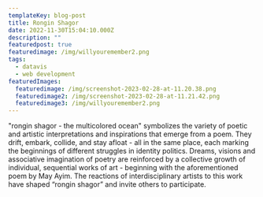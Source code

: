 ```yaml
---
templateKey: blog-post
title: Rongin Shagor
date: 2022-11-30T15:04:10.000Z
description: ""
featuredpost: true
featuredimage: /img/willyouremember2.png
tags:
  - datavis
  - web development
featuredImages:
  featuredimage: /img/screenshot-2023-02-28-at-11.20.38.png
  featuredimage2: /img/screenshot-2023-02-28-at-11.21.42.png
  featuredimage3: /img/willyouremember2.png
---
```

"rongin shagor - the multicolored ocean" symbolizes the variety of poetic and artistic interpretations and inspirations that emerge from a poem. They drift, embark, collide, and stay afloat - all in the same place, each marking the beginnings of different struggles in identity politics. Dreams, visions and associative imagination of poetry are reinforced by a collective growth of individual, sequential works of art - beginning with the aforementioned poem by May Ayim. The reactions of interdisciplinary artists to this work have shaped “rongin shagor” and invite others to participate.